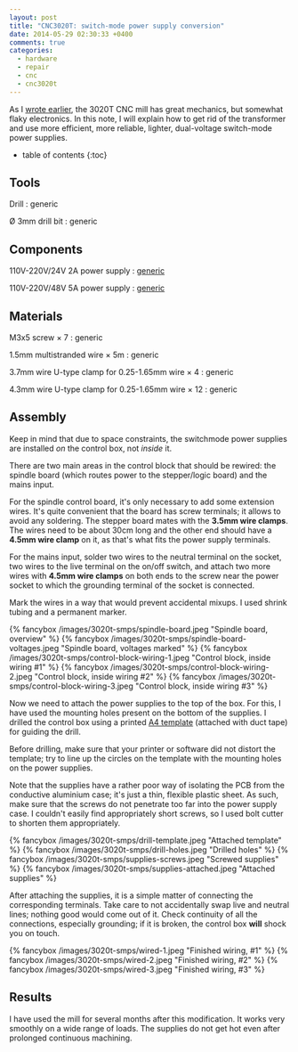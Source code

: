 ```yaml
---
layout: post
title: "CNC3020T: switch-mode power supply conversion"
date: 2014-05-29 02:30:33 +0400
comments: true
categories:
  - hardware
  - repair
  - cnc
  - cnc3020t
---
```


As I [wrote earlier][fixing-ps], the 3020T CNC mill has great mechanics, but somewhat flaky electronics. In this note, I will explain how to get rid of the transformer and use more efficient, more reliable, lighter, dual-voltage switch-mode power supplies.

[fixing-ps]: /notes/2014-02-11/cnc3020t-fixing-power-supply/

<!-- more -->

* table of contents
{:toc}

Tools
-----

Drill
: generic

Ø 3mm drill bit
: generic

Components
----------

110V-220V/24V 2A power supply
: [generic][24v]

110V-220V/48V 5A power supply
: [generic][48v]

[24v]: http://archive.today/GJmaB
[48v]: http://archive.today/IW9ZC

Materials
---------

M3x5 screw × 7
: generic

1.5mm multistranded wire × 5m
: generic

3.7mm wire U-type clamp for 0.25-1.65mm wire × 4
: generic

4.3mm wire U-type clamp for 0.25-1.65mm wire × 12
: generic

Assembly
--------

Keep in mind that due to space constraints, the switchmode power supplies are installed *on* the control box, not *inside* it.

There are two main areas in the control block that should be rewired: the spindle board (which routes power to the stepper/logic board) and the mains input.

For the spindle control board, it's only necessary to add some extension wires. It's quite convenient that the board has screw terminals; it allows to avoid any soldering. The stepper board mates with the **3.5mm wire clamps**. The wires need to be about 30cm long and the other end should have a **4.5mm wire clamp** on it, as that's what fits the power supply terminals.

For the mains input, solder two wires to the neutral terminal on the socket, two wires to the live terminal on the on/off switch, and attach two more wires with **4.5mm wire clamps** on both ends to the screw near the power socket to which the grounding terminal of the socket is connected.

Mark the wires in a way that would prevent accidental mixups. I used shrink tubing and a permanent marker.

{% fancybox /images/3020t-smps/spindle-board.jpeg "Spindle board, overview" %}
{% fancybox /images/3020t-smps/spindle-board-voltages.jpeg "Spindle board, voltages marked" %}
{% fancybox /images/3020t-smps/control-block-wiring-1.jpeg "Control block, inside wiring #1" %}
{% fancybox /images/3020t-smps/control-block-wiring-2.jpeg "Control block, inside wiring #2" %}
{% fancybox /images/3020t-smps/control-block-wiring-3.jpeg "Control block, inside wiring #3" %}

Now we need to attach the power supplies to the top of the box. For this, I have used the mounting holes present on the bottom of the supplies. I drilled the control box using a printed [A4 template][svg] (attached with duct tape) for guiding the drill.

[svg]: /files/3020t-drill-template.svg

Before drilling, make sure that your printer or software did not distort the template; try to line up the circles on the template with the mounting holes on the power supplies.

Note that the supplies have a rather poor way of isolating the PCB from the conductive aluminium case; it's just a thin, flexible plastic sheet. As such, make sure that the screws do not penetrate too far into the power supply case. I couldn't easily find appropriately short screws, so I used bolt cutter to shorten them appropriately.

{% fancybox /images/3020t-smps/drill-template.jpeg "Attached template" %}
{% fancybox /images/3020t-smps/drill-holes.jpeg "Drilled holes" %}
{% fancybox /images/3020t-smps/supplies-screws.jpeg "Screwed supplies" %}
{% fancybox /images/3020t-smps/supplies-attached.jpeg "Attached supplies" %}

After attaching the supplies, it is a simple matter of connecting the corresponding terminals. Take care to not accidentally swap live and neutral lines; nothing good would come out of it. Check continuity of all the connections, especially grounding; if it is broken, the control box **will** shock you on touch.

{% fancybox /images/3020t-smps/wired-1.jpeg "Finished wiring, #1" %}
{% fancybox /images/3020t-smps/wired-2.jpeg "Finished wiring, #2" %}
{% fancybox /images/3020t-smps/wired-3.jpeg "Finished wiring, #3" %}

Results
-------

I have used the mill for several months after this modification. It works very smoothly on a wide range of loads. The supplies do not get hot even after prolonged continuous machining.
